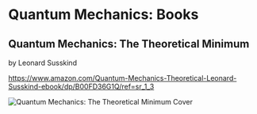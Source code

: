 # Quantum Mechanics: Books

## Quantum Mechanics: The Theoretical Minimum

by Leonard Susskind 

https://www.amazon.com/Quantum-Mechanics-Theoretical-Leonard-Susskind-ebook/dp/B00FD36G1Q/ref=sr_1_3

![Quantum Mechanics: The Theoretical Minimum Cover](https://images-na.ssl-images-amazon.com/images/I/51YfsuS5LDL._SX331_BO1,204,203,200_.jpg)
